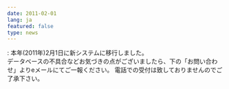 ```yaml
---
date: 2011-02-01
lang: ja
featured: false
type: news
---
```

: 
本年(2011年)2月1日に新システムに移行しました。<br/>
データベースの不具合などお気づきの点がございましたら、下の「お問い合わせ」よりeメールにてご一報ください。
電話での受付は致しておりませんのでご了承下さい。
